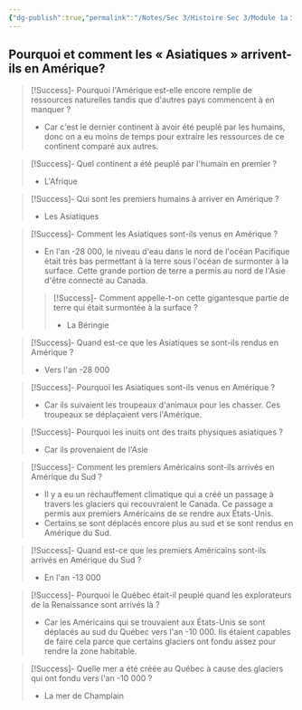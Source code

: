 ```yaml
---
{"dg-publish":true,"permalink":"/Notes/Sec 3/Histoire Sec 3/Module 1a：L'expérience des autochtones et le projet de colonie en Amérique/1.1 Arrivée des premiers humains en Amérique/"}
---
```


## Pourquoi et comment les « Asiatiques » arrivent-ils en Amérique?

>[!Success]- Pourquoi l'Amérique est-elle encore remplie de ressources naturelles tandis que d'autres pays commencent à en manquer ?
>- Car c'est le dernier continent à avoir été peuplé par les humains, donc on a eu moins de temps pour extraire les ressources de ce continent comparé aux autres.

>[!Success]- Quel continent a été peuplé par l'humain en premier ?
>- L'Afrique

>[!Success]- Qui sont les premiers humains à arriver en Amérique ?
>- Les Asiatiques

>[!Success]- Comment les Asiatiques sont-ils venus en Amérique ?
>- En l'an -28 000, le niveau d'eau dans le nord de l'océan Pacifique était très bas permettant à la terre sous l'océan de surmonter à la surface. Cette grande portion de terre a permis au nord de l'Asie d'être connecté au Canada.
>>[!Success]- Comment appelle-t-on cette gigantesque partie de terre qui était surmontée à la surface ?
>>- La Béringie

>[!Success]- Quand est-ce que les Asiatiques se sont-ils rendus en Amérique ?
>- Vers l'an -28 000

>[!Success]- Pourquoi les Asiatiques sont-ils venus en Amérique ?
>- Car ils suivaient les troupeaux d'animaux pour les chasser. Ces troupeaux se déplaçaient vers l'Amérique.

>[!Success]- Pourquoi les inuits ont des traits physiques asiatiques ?
>- Car ils provenaient de l'Asie

>[!Success]- Comment les premiers Américains sont-ils arrivés en Amérique du Sud ?
>- Il y a eu un réchauffement climatique qui a créé un passage à travers les glaciers qui recouvraient le Canada. Ce passage a permis aux premiers Américains de se rendre aux États-Unis.
>- Certains se sont déplacés encore plus au sud et se sont rendus en Amérique du Sud.

>[!Success]- Quand est-ce que les premiers Américains sont-ils arrivés en Amérique du Sud ?
>- En l'an -13 000

>[!Success]- Pourquoi le Québec était-il peuplé quand les explorateurs de la Renaissance sont arrivés là ?
>- Car les Américains qui se trouvaient aux États-Unis se sont déplacés au sud du Québec vers l'an -10 000. Ils étaient capables de faire cela parce que certains glaciers ont fondu assez pour rendre la zone habitable.

>[!Success]- Quelle mer a été créée au Québec à cause des glaciers qui ont fondu vers l'an -10 000 ?
>- La mer de Champlain


